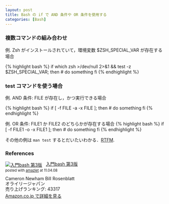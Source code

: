 ```yaml
---
layout: post
title: Bash の if で AND 条件や OR 条件を使用する
categories: [Bash]
---
```


### 複数コマンドの組み合わせ

例. Zsh がインストールされていて，環境変数 $ZSH_SPECIAL_VAR が存在する場合

{% highlight bash %}
if which zsh >/dev/null 2>&1 && test -z $ZSH_SPECIAL_VAR; then
    # do something
fi
{% endhighlight %}


### test コマンドを使う場合

例. AND 条件: FILE が存在し，かつ実行できる場合

{% highlight bash %}
if [ -f FILE -a -x FILE ]; then
    # do something
fi
{% endhighlight %}


例. OR 条件: FILE1 か FILE2 のどちらかが存在する場合
{% highlight bash %}
if [ -f FILE1 -o -x FILE1 ]; then
    # do something
fi
{% endhighlight %}


その他の例は `man test` するとだいたいわかる．[RTFM](http://ya.maya.st/web/RTFM.html).


### References

<div class="amazlet-box" style="margin-bottom:0px;"><div class="amazlet-image" style="float:left;margin:0px 12px 1px 0px;"><a href="http://www.amazon.co.jp/exec/obidos/ASIN/4873112540/tomohiro-t-22/ref=nosim/" name="amazletlink" target="_blank"><img src="http://ecx.images-amazon.com/images/I/519CHDKSHWL._SL160_.jpg" alt="入門bash 第3版" style="border: none;" /></a></div><div class="amazlet-info" style="line-height:120%; margin-bottom: 10px"><div class="amazlet-name" style="margin-bottom:10px;line-height:120%"><a href="http://www.amazon.co.jp/exec/obidos/ASIN/4873112540/tomohiro-t-22/ref=nosim/" name="amazletlink" target="_blank">入門bash 第3版</a><div class="amazlet-powered-date" style="font-size:80%;margin-top:5px;line-height:120%">posted with <a href="http://www.amazlet.com/browse/ASIN/4873112540/tomohiro-t-22/ref=nosim/" title="入門bash 第3版" target="_blank">amazlet</a> at 11.04.08</div></div><div class="amazlet-detail">Cameron Newham Bill Rosenblatt <br />オライリージャパン <br />売り上げランキング: 43317<br /></div><div class="amazlet-sub-info" style="float: left;"><div class="amazlet-link" style="margin-top: 5px"><a href="http://www.amazon.co.jp/exec/obidos/ASIN/4873112540/tomohiro-t-22/ref=nosim/" name="amazletlink" target="_blank">Amazon.co.jp で詳細を見る</a></div></div></div><div class="amazlet-footer" style="clear: left"></div></div>
